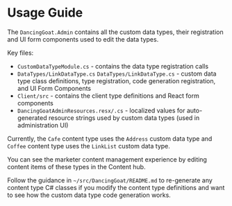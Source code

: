 # Usage Guide

The `DancingGoat.Admin` contains all the custom data types, their registration and UI form components used to edit the
data types.

Key files:

- `CustomDataTypeModule.cs` - contains the data type registration calls
- `DataTypes/LinkDataType.cs`
  `DataTypes/LinkDataType.cs` - custom data type class definitions, type registration, code generation registration, and UI Form Components
- `Client/src` - contains the client type definitions and React form components
- `DancingGoatAdminResources.resx/.cs` - localized values for auto-generated resource strings used by custom data types (used in administration UI)

Currently, the `Cafe` content type uses the `Address` custom data type and `Coffee` content type uses the `LinkList` custom data type.

You can see the marketer content management experience by editing content items of these types in the Content hub.

Follow the guidance in `~/src/DancingGoat/README.md` to re-generate any content type C# classes if you modify the content type definitions and want
to see how the custom data type code generation works.
